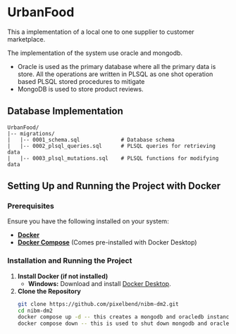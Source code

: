 # UrbanFood

This a implementation of a local one to one
supplier to customer marketplace.

The implementation
of the system use oracle and mongodb.

- Oracle is used as the primary database where all the primary data is store.
  All the operations are written in PLSQL as one shot operation based PLSQL stored procedures to mitigate
- MongoDB is used to store product reviews.

## Database Implementation

```
UrbanFood/
|-- migrations/
|   |-- 0001_schema.sql             # Database schema
|   |-- 0002_plsql_queries.sql      # PLSQL queries for retrieving data
|   |-- 0003_plsql_mutations.sql    # PLSQL functions for modifying data
```

## Setting Up and Running the Project with Docker

### Prerequisites

Ensure you have the following installed on your system:

- **[Docker](https://www.docker.com/get-started)**
- **[Docker Compose](https://docs.docker.com/compose/install/)** (Comes pre-installed with Docker Desktop)

### Installation and Running the Project

1. **Install Docker (if not installed)**
    - **Windows:** Download and install [Docker Desktop](https://www.docker.com/products/docker-desktop).
2. **Clone the Repository**
   ```sh
   git clone https://github.com/pixelbend/nibm-dm2.git
   cd nibm-dm2
   docker compose up -d -- this creates a mongodb and oracledb instance
   docker compose down -- this is used to shut down mongodb and oracledb instance
   ```
